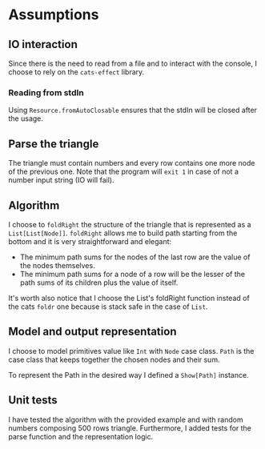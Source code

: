 # Assumptions

## IO interaction
Since there is the need to read from a file and to interact with the console, I choose to rely on the `cats-effect` library.

### Reading from stdIn
Using `Resource.fromAutoClosable` ensures that the stdIn will be closed after the usage.

## Parse the triangle
The triangle must contain numbers and every row contains one more node of the previous one.
Note that the program will `exit 1` in case of not a number input string (IO will fail).

## Algorithm
I choose to `foldRight` the structure of the triangle that is represented as a `List[List[Node]]`.
`foldRight` allows me to build path starting from the bottom and it is very straightforward and elegant:
- The minimum path sums for the nodes of the last row are the value of the nodes themselves.
- The minimum path sums for a node of a row will be the lesser of the path sums of its children plus the value of itself.

It's worth also notice that I choose the List's foldRight function instead of the cats `foldr` one because is stack safe 
in the case of `List`. 

## Model and output representation
I choose to model primitives value like `Int` with `Node` case class.
`Path` is the case class that keeps together the chosen nodes and their sum.

To represent the Path in the desired way I defined a `Show[Path]` instance.

## Unit tests
I have tested the algorithm with the provided example and with random numbers composing 500 rows triangle.
Furthermore, I added tests for the parse function and the representation logic.
